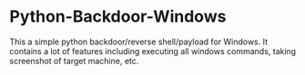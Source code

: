 # Python-Backdoor-Windows
This a simple python backdoor/reverse shell/payload for Windows. It contains a lot of features including executing all windows commands, taking screenshot of target machine, etc.
